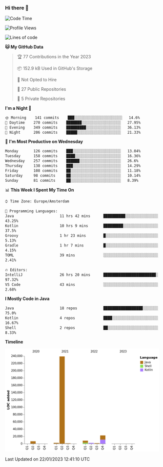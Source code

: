 ### Hi there 👋


<!--START_SECTION:waka-->
![Code Time](http://img.shields.io/badge/Code%20Time-2%2C917%20hrs%209%20mins-blue)

![Profile Views](http://img.shields.io/badge/Profile%20Views-4-blue)

![Lines of code](https://img.shields.io/badge/From%20Hello%20World%20I%27ve%20Written-283%20Thousand%20lines%20of%20code-blue)

**🐱 My GitHub Data** 

> 🏆 77 Contributions in the Year 2023
 > 
> 📦 152.9 kB Used in GitHub's Storage 
 > 
> 🚫 Not Opted to Hire
 > 
> 📜 27 Public Repositories 
 > 
> 🔑 5 Private Repositories  
 > 
**I'm a Night 🦉** 

```text
🌞 Morning    141 commits    ███░░░░░░░░░░░░░░░░░░░░░░   14.6% 
🌆 Daytime    270 commits    ███████░░░░░░░░░░░░░░░░░░   27.95% 
🌃 Evening    349 commits    █████████░░░░░░░░░░░░░░░░   36.13% 
🌙 Night      206 commits    █████░░░░░░░░░░░░░░░░░░░░   21.33%

```
📅 **I'm Most Productive on Wednesday** 

```text
Monday       126 commits    ███░░░░░░░░░░░░░░░░░░░░░░   13.04% 
Tuesday      158 commits    ████░░░░░░░░░░░░░░░░░░░░░   16.36% 
Wednesday    257 commits    ██████░░░░░░░░░░░░░░░░░░░   26.6% 
Thursday     138 commits    ███░░░░░░░░░░░░░░░░░░░░░░   14.29% 
Friday       108 commits    ██░░░░░░░░░░░░░░░░░░░░░░░   11.18% 
Saturday     98 commits     ██░░░░░░░░░░░░░░░░░░░░░░░   10.14% 
Sunday       81 commits     ██░░░░░░░░░░░░░░░░░░░░░░░   8.39%

```


📊 **This Week I Spent My Time On** 

```text
⌚︎ Time Zone: Europe/Amsterdam

💬 Programming Languages: 
Java                     11 hrs 42 mins      ██████████░░░░░░░░░░░░░░░   43.25% 
Kotlin                   10 hrs 9 mins       █████████░░░░░░░░░░░░░░░░   37.5% 
Groovy                   1 hr 23 mins        █░░░░░░░░░░░░░░░░░░░░░░░░   5.13% 
Gradle                   1 hr 7 mins         █░░░░░░░░░░░░░░░░░░░░░░░░   4.15% 
TOML                     39 mins             ░░░░░░░░░░░░░░░░░░░░░░░░░   2.41%

🔥 Editors: 
IntelliJ                 26 hrs 20 mins      ████████████████████████░   97.32% 
VS Code                  43 mins             ░░░░░░░░░░░░░░░░░░░░░░░░░   2.68%

```

**I Mostly Code in Java** 

```text
Java                     18 repos            ██████████████████░░░░░░░   75.0% 
Kotlin                   4 repos             ████░░░░░░░░░░░░░░░░░░░░░   16.67% 
Shell                    2 repos             ██░░░░░░░░░░░░░░░░░░░░░░░   8.33%

```


**Timeline**

![Chart not found](https://raw.githubusercontent.com/powercasgamer/powercasgamer/master/charts/bar_graph.png) 


 Last Updated on 22/01/2023 12:41:10 UTC
<!--END_SECTION:waka-->

